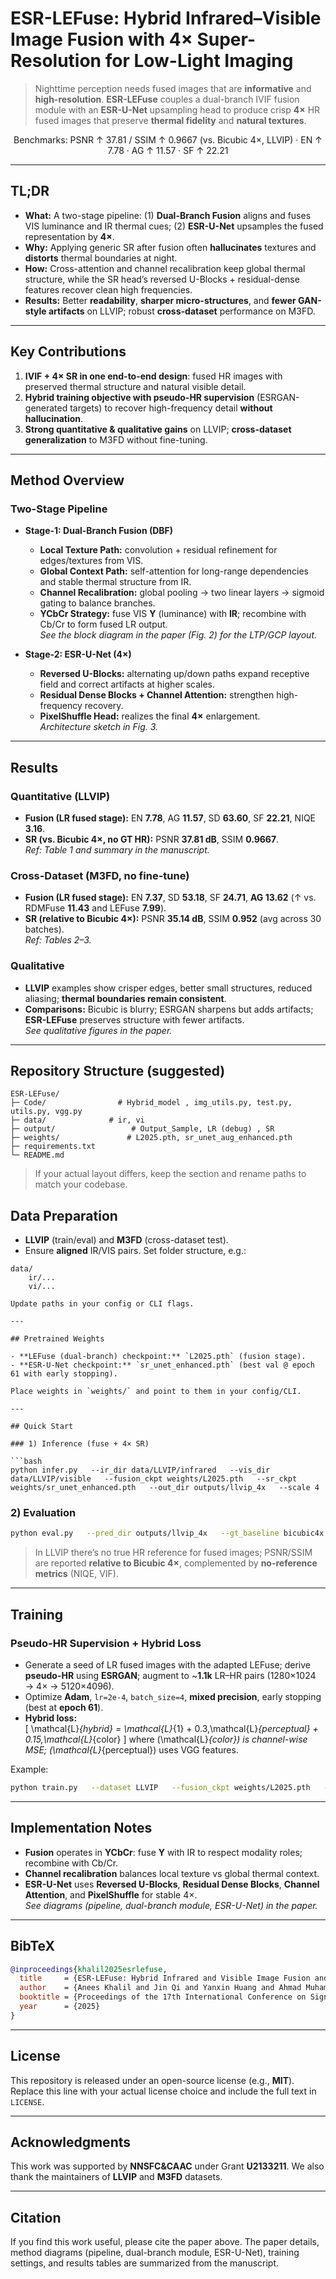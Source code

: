 # ESR-LEFuse: Hybrid Infrared–Visible Image Fusion with 4× Super-Resolution for Low-Light Imaging

> Nighttime perception needs fused images that are **informative** and **high-resolution**. **ESR-LEFuse** couples a dual-branch IVIF fusion module with an **ESR-U-Net** upsampling head to produce crisp **4×** HR fused images that preserve **thermal fidelity** and **natural textures**.

<div align="center">
  
Benchmarks: PSNR ↑ 37.81 / SSIM ↑ 0.9667 (vs. Bicubic 4×, LLVIP) · EN ↑ 7.78 · AG ↑ 11.57 · SF ↑ 22.21

</div>

---

## TL;DR

- **What:** A two-stage pipeline: (1) **Dual-Branch Fusion** aligns and fuses VIS luminance and IR thermal cues; (2) **ESR-U-Net** upsamples the fused representation by **4×**.  
- **Why:** Applying generic SR after fusion often **hallucinates** textures and **distorts** thermal boundaries at night.  
- **How:** Cross-attention and channel recalibration keep global thermal structure, while the SR head’s reversed U-Blocks + residual-dense features recover clean high frequencies.  
- **Results:** Better **readability**, **sharper micro-structures**, and **fewer GAN-style artifacts** on LLVIP; robust **cross-dataset** performance on M3FD.

---

## Key Contributions

1. **IVIF + 4× SR in one end-to-end design**: fused HR images with preserved thermal structure and natural visible detail.  
2. **Hybrid training objective with pseudo-HR supervision** (ESRGAN-generated targets) to recover high-frequency detail **without hallucination**.  
3. **Strong quantitative & qualitative gains** on LLVIP; **cross-dataset generalization** to M3FD without fine-tuning.

---

## Method Overview

### Two-Stage Pipeline

- **Stage-1: Dual-Branch Fusion (DBF)**  
  - **Local Texture Path:** convolution + residual refinement for edges/textures from VIS.  
  - **Global Context Path:** self-attention for long-range dependencies and stable thermal structure from IR.  
  - **Channel Recalibration:** global pooling → two linear layers → sigmoid gating to balance branches.  
  - **YCbCr Strategy:** fuse VIS **Y** (luminance) with **IR**; recombine with Cb/Cr to form fused LR output.  
  _See the block diagram in the paper (Fig. 2) for the LTP/GCP layout._

- **Stage-2: ESR-U-Net (4×)**  
  - **Reversed U-Blocks:** alternating up/down paths expand receptive field and correct artifacts at higher scales.  
  - **Residual Dense Blocks + Channel Attention:** strengthen high-frequency recovery.  
  - **PixelShuffle Head:** realizes the final **4×** enlargement.  
  _Architecture sketch in Fig. 3._

---

## Results

### Quantitative (LLVIP)

- **Fusion (LR fused stage):** EN **7.78**, AG **11.57**, SD **63.60**, SF **22.21**, NIQE **3.16**.  
- **SR (vs. Bicubic 4×, no GT HR):** PSNR **37.81 dB**, SSIM **0.9667**.  
_Ref: Table 1 and summary in the manuscript._

### Cross-Dataset (M3FD, no fine-tune)

- **Fusion (LR fused stage):** EN **7.37**, SD **53.18**, SF **24.71**, **AG 13.62** (↑ vs. RDMFuse **11.43** and LEFuse **7.99**).  
- **SR (relative to Bicubic 4×):** PSNR **35.14 dB**, SSIM **0.952** (avg across 30 batches).  
_Ref: Tables 2–3._

### Qualitative

- **LLVIP** examples show crisper edges, better small structures, reduced aliasing; **thermal boundaries remain consistent**.  
- **Comparisons:** Bicubic is blurry; ESRGAN sharpens but adds artifacts; **ESR-LEFuse** preserves structure with fewer artifacts.  
_See qualitative figures in the paper._

---

## Repository Structure (suggested)

```
ESR-LEFuse/
├─ Code/                # Hybrid_model , img_utils.py, test.py, utils.py, vgg.py
├─ data/              # ir, vi 
├─ output/                 # Output_Sample, LR (debug) , SR 
├─ weights/               # L2025.pth, sr_unet_aug_enhanced.pth
├─ requirements.txt
└─ README.md
```

> If your actual layout differs, keep the section and rename paths to match your codebase.


## Data Preparation

- **LLVIP** (train/eval) and **M3FD** (cross-dataset test).  
- Ensure **aligned** IR/VIS pairs. Set folder structure, e.g.:

```
data/
    ir/...
    vi/...

Update paths in your config or CLI flags.

---

## Pretrained Weights

- **LEFuse (dual-branch) checkpoint:** `L2025.pth` (fusion stage).  
- **ESR-U-Net checkpoint:** `sr_unet_enhanced.pth` (best val @ epoch 61 with early stopping).  

Place weights in `weights/` and point to them in your config/CLI.

---

## Quick Start

### 1) Inference (fuse + 4× SR)

```bash
python infer.py   --ir_dir data/LLVIP/infrared   --vis_dir data/LLVIP/visible   --fusion_ckpt weights/L2025.pth   --sr_ckpt weights/sr_unet_enhanced.pth   --out_dir outputs/llvip_4x   --scale 4
```

### 2) Evaluation

```bash
python eval.py   --pred_dir outputs/llvip_4x   --gt_baseline bicubic4x   --metrics psnr ssim en ag sd sf niqe vif
```

> In LLVIP there’s no true HR reference for fused images; PSNR/SSIM are reported **relative to Bicubic 4×**, complemented by **no-reference metrics** (NIQE, VIF).

---

## Training

### Pseudo-HR Supervision + Hybrid Loss

- Generate a seed of LR fused images with the adapted LEFuse; derive **pseudo-HR** using **ESRGAN**; augment to ~**1.1k** LR–HR pairs (1280×1024 → 4× → 5120×4096).  
- Optimize **Adam**, `lr=2e-4`, `batch_size=4`, **mixed precision**, early stopping (best at **epoch 61**).  
- **Hybrid loss:**  
  \[
  \mathcal{L}_{hybrid} = \mathcal{L}_{1} + 0.3\,\mathcal{L}_{perceptual} + 0.15\,\mathcal{L}_{color}
  \]
  where \(\mathcal{L}_{color}\) is channel-wise MSE; \(\mathcal{L}_{perceptual}\) uses VGG features.

Example:

```bash
python train.py   --dataset LLVIP   --fusion_ckpt weights/L2025.pth   --save_dir runs/esr_lefuse_llvip   --epochs 100 --patience 10 --bs 4 --lr 2e-4   --use_amp
```

---

## Implementation Notes

- **Fusion** operates in **YCbCr**: fuse **Y** with IR to respect modality roles; recombine with Cb/Cr.  
- **Channel recalibration** balances local texture vs global thermal context.  
- **ESR-U-Net** uses **Reversed U-Blocks**, **Residual Dense Blocks**, **Channel Attention**, and **PixelShuffle** for stable 4×.  
_See diagrams (pipeline, dual-branch module, ESR-U-Net) in the paper._

---

## BibTeX

```bibtex
@inproceedings{khalil2025esrlefuse,
  title     = {ESR-LEFuse: Hybrid Infrared and Visible Image Fusion and Super Resolution for Low-Light Imaging},
  author    = {Anees Khalil and Jin Qi and Yanxin Huang and Ahmad Muhammad and SMSH Rokib},
  booktitle = {Proceedings of the 17th International Conference on Signal Processing Systems (ICSPS)},
  year      = {2025}
}
```

---

## License

This repository is released under an open-source license (e.g., **MIT**). Replace this line with your actual license choice and include the full text in `LICENSE`.

---

## Acknowledgments

This work was supported by **NNSFC&CAAC** under Grant **U2133211**. We also thank the maintainers of **LLVIP** and **M3FD** datasets.

---

## Citation

If you find this work useful, please cite the paper above. The paper details, method diagrams (pipeline, dual-branch module, ESR-U-Net), training settings, and results tables are summarized from the manuscript.
